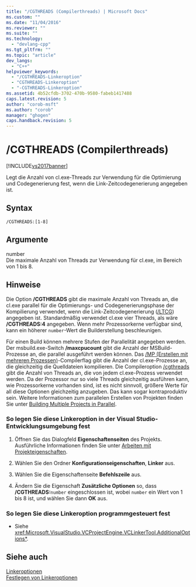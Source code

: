 ```yaml
---
title: "/CGTHREADS (Compilerthreads) | Microsoft Docs"
ms.custom: ""
ms.date: "11/04/2016"
ms.reviewer: ""
ms.suite: ""
ms.technology: 
  - "devlang-cpp"
ms.tgt_pltfrm: ""
ms.topic: "article"
dev_langs: 
  - "C++"
helpviewer_keywords: 
  - "/CGTHREADS-Linkeroption"
  - "CGTHREADS-Linkeroption"
  - "-CGTHREADS-Linkeroption"
ms.assetid: 4b52cfdb-3702-470b-9580-fabeb1417488
caps.latest.revision: 5
author: "corob-msft"
ms.author: "corob"
manager: "ghogen"
caps.handback.revision: 5
---
```

# /CGTHREADS (Compilerthreads)
[!INCLUDE[vs2017banner](../../assembler/inline/includes/vs2017banner.md)]

Legt die Anzahl von cl.exe\-Threads zur Verwendung für die Optimierung und Codegenerierung fest, wenn die Link\-Zeitcodegenerierung angegeben ist.  
  
## Syntax  
  
```  
/CGTHREADS:[1-8]  
```  
  
## Argumente  
 number  
 Die maximale Anzahl von Threads zur Verwendung für cl.exe, im Bereich von 1 bis 8.  
  
## Hinweise  
 Die Option **\/CGTHREADS** gibt die maximale Anzahl von Threads an, die cl.exe parallel für die Optimierungs\- und Codegenerierungsphase der Kompilierung verwendet, wenn die Link\-Zeitcodegenerierung \([\/LTCG](../../build/reference/ltcg-link-time-code-generation.md)\) angegeben ist.  Standardmäßig verwendet cl.exe vier Threads, als wäre **\/CGTHREADS:4** angegeben.  Wenn mehr Prozessorkerne verfügbar sind, kann ein höherer `number`\-Wert die Builderstellung beschleunigen.  
  
 Für einen Build können mehrere Stufen der Parallelität angegeben werden.  Der msbuild.exe\-Switch **\/maxcpucount** gibt die Anzahl der MSBuild\-Prozesse an, die parallel ausgeführt werden können.  Das [\/MP \(Erstellen mit mehreren Prozessen\)](../../build/reference/mp-build-with-multiple-processes.md)\-Compilerflag gibt die Anzahl der cl.exe\-Prozesse an, die gleichzeitig die Quelldateien kompilieren.  Die Compileroption [\/cgthreads](../../build/reference/cgthreads-code-generation-threads.md) gibt die Anzahl von Threads an, die von jedem cl.exe\-Prozess verwendet werden.  Da der Prozessor nur so viele Threads gleichzeitig ausführen kann, wie Prozessorkerne vorhanden sind, ist es nicht sinnvoll, größere Werte für all diese Optionen gleichzeitig anzugeben. Das kann sogar kontraproduktiv sein.  Weitere Informationen zum parallelen Erstellen von Projekten finden Sie unter [Building Multiple Projects in Parallel](../Topic/Building%20Multiple%20Projects%20in%20Parallel%20with%20MSBuild.md).  
  
### So legen Sie diese Linkeroption in der Visual Studio\-Entwicklungsumgebung fest  
  
1.  Öffnen Sie das Dialogfeld **Eigenschaftenseiten** des Projekts.  Ausführliche Informationen finden Sie unter [Arbeiten mit Projekteigenschaften](../../ide/working-with-project-properties.md).  
  
2.  Wählen Sie den Ordner **Konfigurationseigenschaften**, **Linker** aus.  
  
3.  Wählen Sie die Eigenschaftenseite **Befehlszeile** aus.  
  
4.  Ändern Sie die Eigenschaft **Zusätzliche Optionen** so, dass **\/CGTHREADS:**`number` eingeschlossen ist, wobei `number` ein Wert von 1 bis 8 ist, und wählen Sie dann **OK** aus.  
  
### So legen Sie diese Linkeroption programmgesteuert fest  
  
-   Siehe <xref:Microsoft.VisualStudio.VCProjectEngine.VCLinkerTool.AdditionalOptions*>.  
  
## Siehe auch  
 [Linkeroptionen](../../build/reference/linker-options.md)   
 [Festlegen von Linkeroptionen](../../build/reference/setting-linker-options.md)